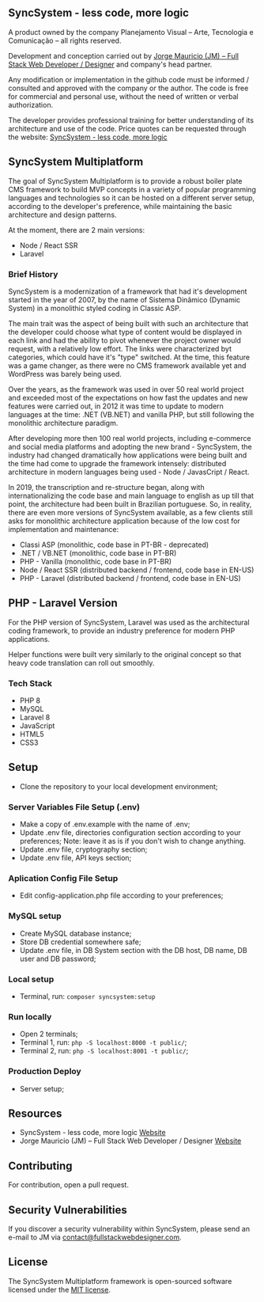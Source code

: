 ## SyncSystem - less code, more logic
A product owned by the company Planejamento Visual – Arte, Tecnologia e Comunicação – all rights reserved.

Development and conception carried out by [Jorge Mauricio (JM) – Full Stack Web Developer / Designer](https://www.fullstackwebdesigner.com) and company's head partner.

Any modification or implementation in the github code must be informed / consulted and approved with the company or the author.
The code is free for commercial and personal use, without the need of written or verbal authorization.

The developer provides professional training for better understanding of its architecture and use of the code.
Price quotes can be requested through the website: [SyncSystem - less code, more logic](https://www.syncsystem.com)

## SyncSystem Multiplatform
The goal of SyncSystem Multiplatform is to provide a robust boiler plate CMS framework to build MVP concepts in a variety of popular programming languages and technologies so it can be hosted on a different server setup, according to the developer's preference, while maintaining the basic architecture and design patterns.

At the moment, there are 2 main versions:
- Node / React SSR
- Laravel

### Brief History
SyncSystem is a modernization of a framework that had it's development started in the year of 2007, by the name of Sistema Dinâmico (Dynamic System) in a monolithic styled coding in Classic ASP.

The main trait was the aspect of being built with such an architecture that the developer could choose what type of content would be displayed in each link and had the ability to pivot whenever the project owner would request, with a relatively low effort. The links were characterized byt categories, which could have it's "type" switched. At the time, this feature was a game changer, as there were no CMS framework available yet and WordPress was barely being used.

Over the years, as the framework was used in over 50 real world project and exceeded most of the expectations on how fast the updates and new features were carried out, in 2012 it was time to update to modern languages at the time: .NET (VB.NET) and vanilla PHP, but still following the monolithic architecture paradigm.

After developing more then 100 real world projects, including e-commerce and social media platforms and adopting the new brand - SyncSystem, the industry had changed dramatically how applications were being built and the time had come to upgrade the framework intensely: distributed architecture in modern languages being used - Node / JavasCript / React.

In 2019, the transcription and re-structure began, along with internationalizing the code base and main language to english as up till that point, the architecture had been built in Brazilian portuguese. So, in reality, there are even more versions of SyncSystem available, as a few clients still asks for monolithic architecture application because of the low cost for implementation and maintenance:
- Classi ASP (monolithic, code base in PT-BR - deprecated)
- .NET / VB.NET (monolithic, code base in PT-BR)
- PHP - Vanilla (monolithic, code base in PT-BR)
- Node / React SSR (distributed backend / frontend, code base in EN-US)
- PHP - Laravel (distributed backend / frontend, code base in EN-US)

## PHP - Laravel Version
For the PHP version of SyncSystem, Laravel  was used as the architectural coding framework, to provide an industry preference for modern PHP applications.

Helper functions were built very similarly to the original concept so that heavy code translation can roll out smoothly.

### Tech Stack
- PHP 8
- MySQL
- Laravel 8
- JavaScript
- HTML5
- CSS3

## Setup
- Clone the repository to your local development environment;

### Server Variables File Setup (.env)
- Make a copy of .env.example with the name of .env;
- Update .env file, directories configuration section according to your preferences;
Note: leave it as is if you don't wish to change anything.
- Update .env file, cryptography section;
- Update .env file, API keys section;

### Aplication Config File Setup
- Edit config-application.php file according to your preferences;

### MySQL setup
- Create MySQL database instance;
- Store DB credential somewhere safe;
- Update .env file, in DB System section with the DB host, DB name, DB user and DB password;

### Local setup
- Terminal, run: `composer syncsystem:setup`

### Run locally
- Open 2 terminals;
- Terminal 1, run: `php -S localhost:8000 -t public/`;
- Terminal 2, run: `php -S localhost:8001 -t public/`;

### Production Deploy
- Server setup;

## Resources
- SyncSystem - less code, more logic [Website](https://www.syncsystem.com.br)
- Jorge Mauricio (JM) – Full Stack Web Developer / Designer [Website](https://www.fullstackwebdesigner.com)

## Contributing

For contribution, open a pull request.

## Security Vulnerabilities

If you discover a security vulnerability within SyncSystem, please send an e-mail to JM via [contact@fullstackwebdesigner.com](mailto:contact@fullstackwebdesigner.com).

## License

The SyncSystem Multiplatform framework is open-sourced software licensed under the [MIT license](https://opensource.org/licenses/MIT).
